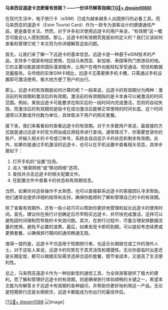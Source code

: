 **马来西亚遠遊卡怎麽看有效期？——一份详尽解答指南[[TG💪+ @esim1088](https://t.me/s/esim1088)]**

在现代生活中，电子旅行卡（eSIM）已成为越来越多人出国旅行的必备工具。而马来西亚的遠遊卡（Esim Tourist Card）作为一款专为游客设计的便捷通信产品，更是备受关注。然而，对于许多初次使用远遊卡的用户来说，“有效期”这一概念可能会让人感到困惑。那么，远遊卡的有效期究竟是如何定义的？我们又该如何查看和管理它呢？本文将为你详细解答这些问题。

首先，让我们来了解一下远遊卡的基本信息。远遊卡是一种基于eSIM技术的产品，支持多个国家和地区使用，包括马来西亚、新加坡、泰国等热门旅游目的地。它的主要功能是提供国际漫游服务，让用户在境外也能轻松享受通话、短信和数据流量服务。与传统的实体SIM卡相比，远遊卡无需更换手机卡槽，只需通过手机设置即可激活使用，极大地方便了用户的出行。

那么，远遊卡的有效期是如何计算的呢？一般来说，远遊卡的有效期分为两种：激活前的有效期和激活后的有效期。激活前的有效期指的是卡本身可以被激活的时间范围。例如，某些远遊卡可能要求在购买后的一段时间内完成激活，否则将自动失效。而激活后的有效期则是指卡在成功激活后能够正常使用的时间长度。这个时间通常以天数或月份数为单位，具体取决于用户的购买套餐。

接下来，我们来看看如何查看远遊卡的有效期。对于大多数用户来说，最直接的方式就是通过远遊卡的官方网站或应用程序进行查询。通常情况下，你需要登录你的账户，并输入相关的卡号或订单号，系统会自动显示卡的状态和剩余有效期。此外，如果你是通过手机激活的远遊卡，也可以在手机设置中查看相关信息。具体步骤如下：

1. 打开手机的“设置”应用。
2. 进入“蜂窝网络”或“移动网络”选项。
3. 查找并点击远遊卡的相关配置文件。
4. 在配置文件中查看卡的状态和有效期信息。

当然，如果你对这些操作不太熟悉，也可以直接联系远遊卡的客服团队寻求帮助。他们通常会提供详细的指导和支持，确保你能顺利了解和管理自己的卡的有效期。

除了查看有效期外，还有一些小技巧可以帮助你更好地管理和延长远遊卡的使用时间。首先，建议你在旅行计划确定后尽早购买远遊卡，并尽快完成激活。这样可以避免因时间限制而导致的卡失效问题。其次，在旅行过程中，尽量合理安排数据流量的使用，避免不必要的浪费。最后，如果发现卡即将到期，可以提前考虑续费或更换套餐，以确保旅行期间的通讯畅通无阻。

值得一提的是，远遊卡不仅适用于短期旅行者，也适合长期居住或工作的海外人士。对于这些人来说，远遊卡的优势在于其灵活性和便捷性。无论你是临时出差还是长期定居，都可以根据实际需求选择合适的套餐，既节省成本，又提高了生活便利性。

总之，马来西亚遠遊卡作为一种创新型的通信工具，为全球游客提供了极大的便利。而了解和管理好远遊卡的有效期，则是确保旅行体验顺畅的关键之一。希望本文能为你解答关于远遊卡有效期的各种疑问，并帮助你更好地利用这一产品。无论是短期旅行还是长期居住，远遊卡都能成为你出行的最佳伴侣。

[[TG💪+ @esim1088](https://t.me/s/esim1088) ![Image](https://i.postimg.cc/4NQfJmqS/Snipaste-2025-05-13-00-14-12.png)]